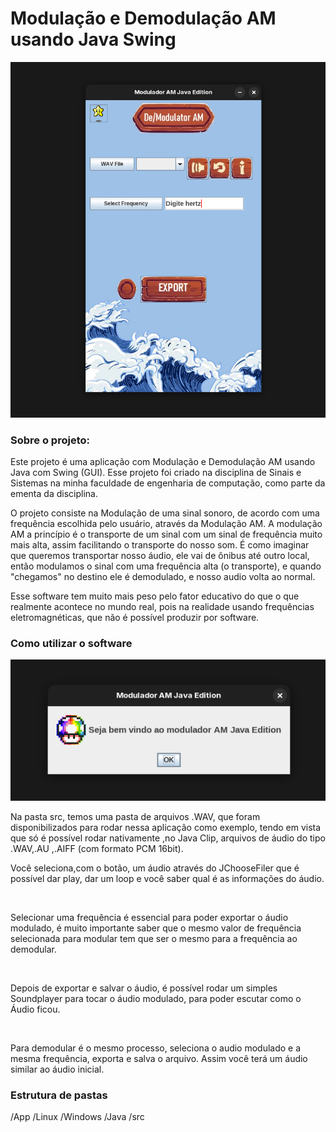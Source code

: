 # Modulação e Demodulação AM usando Java Swing

![](.github/Programa%20Principal.png)

### Sobre o projeto: 
Este projeto é uma aplicação com Modulação e Demodulação AM usando Java com Swing (GUI). Esse projeto foi criado na disciplina de Sinais e Sistemas na minha faculdade de engenharia de computação, como parte da ementa da disciplina.

O projeto consiste na Modulação de uma sinal sonoro, de acordo com uma frequência escolhida pelo usuário, através da Modulação AM. A modulação AM a princípio é o transporte de um sinal com um sinal de frequência muito mais alta, assim facilitando o transporte do nosso som. É como imaginar que queremos transportar nosso áudio, ele vai de ônibus até outro local, então modulamos o sinal com uma frequência alta (o transporte), e quando "chegamos" no destino ele é demodulado, e nosso audio volta ao normal.

Esse software tem muito mais peso pelo fator educativo do que o que realmente acontece no mundo real, pois na realidade usando frequências eletromagnéticas, que não é possível produzir por software.

### Como utilizar o software

![](.github/Tela%20Inicial.png)

Na pasta src, temos uma pasta de arquivos .WAV, que foram disponibilizados para rodar nessa aplicação como exemplo, tendo em vista que só é possível rodar nativamente ,no Java Clip, arquivos de áudio do tipo .WAV,.AU ,.AIFF (com formato PCM 16bit). 

Você seleciona,com o botão, um áudio através do JChooseFiler
que é possível dar play, dar um loop e você saber qual é as informações do áudio.

![]()

Selecionar uma frequência é essencial para poder exportar o áudio modulado, é muito importante saber que o mesmo valor de frequência selecionada para modular tem que ser o mesmo para a frequência ao demodular.

![]()

Depois de exportar e salvar o áudio, é possível rodar um simples Soundplayer para tocar o áudio modulado, para poder escutar como o Áudio ficou.

![]()

Para demodular é o mesmo processo, seleciona o audio modulado e a mesma frequência, exporta e salva o arquivo. Assim você terá um áudio similar ao áudio inicial.

### Estrutura de pastas

/App
  /Linux
  /Windows
/Java
  /src


